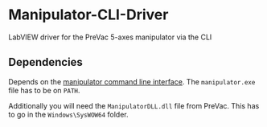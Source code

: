 # Manipulator-CLI-Driver
LabVIEW driver for the PreVac 5-axes manipulator via the CLI

## Dependencies

Depends on the <a href="https://github.com/MLackner/ManipulatorCLI">manipulator command line interface</a>.
The `manipulator.exe` file has to be on `PATH`.

Additionally you will need the `ManipulatorDLL.dll` file from PreVac. This has to go in the `Windows\SysWOW64` folder.
